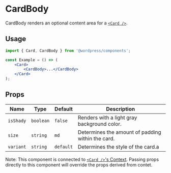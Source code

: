 # CardBody

CardBody renders an optional content area for a [`<Card />`](../).

## Usage

```jsx
import { Card, CardBody } from '@wordpress/components';

const Example = () => (
	<Card>
		<CardBody>...</CardBody>
	</Card>
);
```

## Props

<!-- prettier-ignore -->
Name | Type | Default | Description
--- | --- | --- | ---
`isShady` | `boolean` | `false` | Renders with a light gray background color.
`size` | `string` | `md` | Determines the amount of padding within the card.
`variant` | `string` | `default` | Determines the style of the card.a

Note: This component is connected to [`<Card />`'s Context](../README.md#context). Passing props directly to this component will override the props derived from contet.
